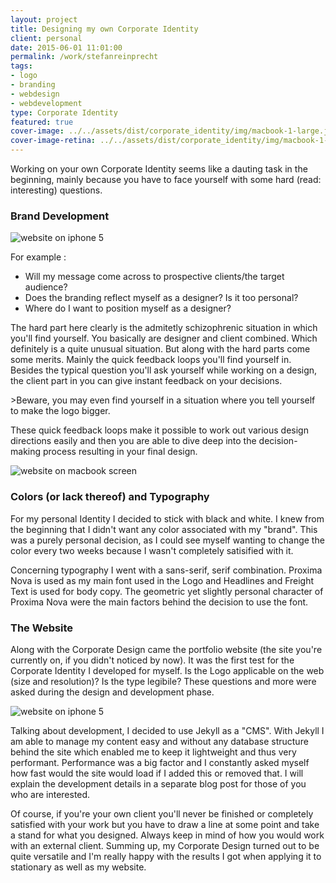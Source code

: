 ```yaml
---
layout: project
title: Designing my own Corporate Identity
client: personal
date: 2015-06-01 11:01:00
permalink: /work/stefanreinprecht
tags:
- logo
- branding
- webdesign
- webdevelopment
type: Corporate Identity
featured: true
cover-image: ../../assets/dist/corporate_identity/img/macbook-1-large.jpg
cover-image-retina: ../../assets/dist/corporate_identity/img/macbook-1-large_x2.jpg
---
```


Working on your own Corporate Identity seems like a dauting task in the beginning, mainly because you have to face yourself with some hard (read: interesting) questions.

### Brand Development

<img class="post-img" src="../../assets/dist/corporate_identity/img/logo_quer_schwarz_print.png" alt="website on iphone 5" srcset="../../assets/dist/corporate_identity/img/logo_quer_schwarz_print-small.png 250w, ../../assets/dist/corporate_identity/img/logo_quer_schwarz_print-medium.png 500w, ../../assets/dist/corporate_identity/img/logo_quer_schwarz_print-large.png 700w" sizes="(min-width: 31.25em) 66vw, (min-width: 56.25em) 50vw, 100vw">

For example :

- Will my message come across to prospective clients/the target audience?
- Does the branding reflect myself as a designer? Is it too personal?
- Where do I want to position myself as a designer?

The hard part here clearly is the admitetly schizophrenic situation in which you&apos;ll find yourself. You basically are designer and client combined. Which definitely is a quite unusual situation. But along with the hard parts come some merits. Mainly the quick feedback loops you&apos;ll find yourself in. Besides the typical question you&apos;ll ask yourself while working on a design, the client part in you can give instant feedback on your decisions.

&gt;Beware, you may even find yourself in a situation where you tell yourself to make the logo bigger.

These quick feedback loops make it possible to work out various design directions easily and then you are able to dive deep into the decision-making process resulting in your final design.

<img class="post-img" src="../../assets/dist/corporate_identity/img/macbook-1.jpg" alt="website on macbook screen" srcset="../../assets/dist/corporate_identity/img/macbook-1-small.jpg 250w, ../../assets/dist/corporate_identity/img/macbook-1-medium.jpg 500w, ../../assets/dist/corporate_identity/img/macbook-1-large.jpg 700w" sizes="(min-width: 31.25em) 66vw, (min-width: 56.25em) 50vw, 100vw">

### Colors (or lack thereof) and Typography

For my personal Identity I decided to stick with black and white. I knew from the beginning that I didn&apos;t want any color associated with my &quot;brand&quot;. This was a purely personal decision, as I could see myself wanting to change the color every two weeks because I wasn&apos;t completely satisified with it.

Concerning typography I went with a sans-serif, serif combination. Proxima Nova is used as my main font used in the Logo and Headlines and Freight Text is used for body copy. The geometric yet slightly personal character of Proxima Nova were the main factors behind the decision to use the font.

### The Website

Along with the Corporate Design came the portfolio website (the site you&apos;re currently on, if you didn&apos;t noticed by now). It was the first test for the Corporate Identity I developed for myself. Is the Logo applicable on the web (size and resolution)? Is the type legibile? These questions and more were asked during the design and development phase.

<img class="post-img" src="../../assets/dist/corporate_identity/img/iPhone5s.jpg" alt="website on iphone 5" srcset="../../assets/dist/corporate_identity/img/iPhone5s-small.jpg 250w, ../../assets/dist/corporate_identity/img/iPhone5s-medium.jpg 500w, ../../assets/dist/corporate_identity/img/iPhone5s-large.jpg 700w" sizes="(min-width: 31.25em) 66vw, (min-width: 56.25em) 50vw, 100vw">

Talking about development, I decided to use Jekyll as a &quot;CMS&quot;. With Jekyll I am able to manage my content easy and without any database structure behind the site which enabled me to keep it lightweight and thus very performant. Performance was a big factor and I constantly asked myself how fast would the site would load if I added this or removed that. I will explain the development details in a separate blog post for those of you who are interested.

Of course, if you&apos;re your own client you&apos;ll never be finished or completely satisfied with your work but you have to draw a line at some point and take a stand for what you designed. Always keep in mind of how you would work with an external client. Summing up, my Corporate Design turned out to be quite versatile and I&apos;m really happy with the results I got when applying it to stationary as well as my website.

